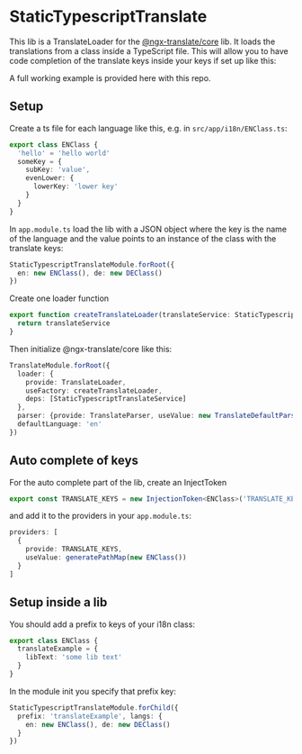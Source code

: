 # StaticTypescriptTranslate

This lib is a TranslateLoader for the [@ngx-translate/core](https://github.com/ngx-translate/core) lib. It loads the
translations from a class inside a TypeScript file. This will allow you to have code completion of the translate
keys inside your keys if set up like this:

A full working example is provided here with this repo.

## Setup

Create a ts file for each language like this, e.g. in `src/app/i18n/ENClass.ts`:

```typescript
export class ENClass {
  'hello' = 'hello world'
  someKey = {
    subKey: 'value',
    evenLower: {
      lowerKey: 'lower key'
    }
  }
}
```

In `app.module.ts` load the lib with a JSON object where the key is the name of the language and the value points to
an instance of the class with the translate keys:

```typescript
StaticTypescriptTranslateModule.forRoot({
  en: new ENClass(), de: new DEClass()
})
```

Create one loader function

```typescript
export function createTranslateLoader(translateService: StaticTypescriptTranslateService) {
  return translateService
}
```

Then initialize @ngx-translate/core like this:

```typescript
TranslateModule.forRoot({
  loader: {
    provide: TranslateLoader,
    useFactory: createTranslateLoader,
    deps: [StaticTypescriptTranslateService]
  },
  parser: {provide: TranslateParser, useValue: new TranslateDefaultParser()},
  defaultLanguage: 'en'
})
```

## Auto complete of keys

For the auto complete part of the lib, create an InjectToken

```typescript
export const TRANSLATE_KEYS = new InjectionToken<ENClass>('TRANSLATE_KEYS')
```

and add it to the providers in your `app.module.ts`:

```typescript
providers: [
  {
    provide: TRANSLATE_KEYS,
    useValue: generatePathMap(new ENClass())
  }
]
```

## Setup inside a lib

You should add a prefix to keys of your i18n class:

```typescript
export class ENClass {
  translateExample = {
    libText: 'some lib text'
  }
}
```

In the module init you specify that prefix key:

```typescript
StaticTypescriptTranslateModule.forChild({
  prefix: 'translateExample', langs: {
    en: new ENClass(), de: new DEClass()
  }
})
```
